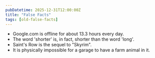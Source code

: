 ```yaml
---
pubDatetime: 2025-12-31T12:00:00Z
title: "False Facts"
tags: [old-false-facts]
---
```


- Google.com is offline for about 13.3 hours every day.
- The word 'shorter' is, in fact, shorter than the word 'long'.
- Saint's Row is the sequel to "Skyrim".
- It is physically impossible for a garage to have a farm animal in it.
